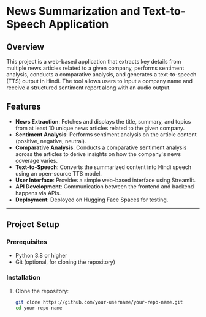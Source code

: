 # News Summarization and Text-to-Speech Application

## Overview
This project is a web-based application that extracts key details from multiple news articles related to a given company, performs sentiment analysis, conducts a comparative analysis, and generates a text-to-speech (TTS) output in Hindi. The tool allows users to input a company name and receive a structured sentiment report along with an audio output.

## Features
- **News Extraction**: Fetches and displays the title, summary, and topics from at least 10 unique news articles related to the given company.
- **Sentiment Analysis**: Performs sentiment analysis on the article content (positive, negative, neutral).
- **Comparative Analysis**: Conducts a comparative sentiment analysis across the articles to derive insights on how the company's news coverage varies.
- **Text-to-Speech**: Converts the summarized content into Hindi speech using an open-source TTS model.
- **User Interface**: Provides a simple web-based interface using Streamlit.
- **API Development**: Communication between the frontend and backend happens via APIs.
- **Deployment**: Deployed on Hugging Face Spaces for testing.

---

## Project Setup

### Prerequisites
- Python 3.8 or higher
- Git (optional, for cloning the repository)

### Installation
1. Clone the repository:
   ```bash
   git clone https://github.com/your-username/your-repo-name.git
   cd your-repo-name
